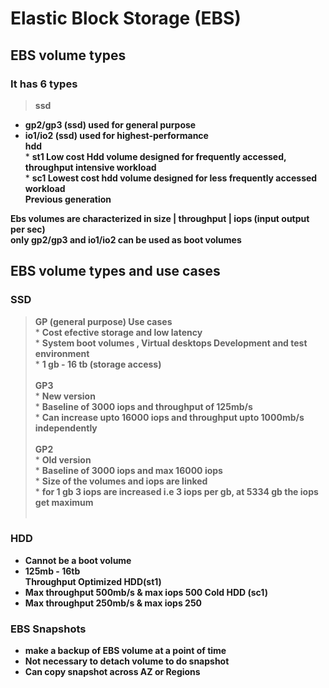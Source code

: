 # Elastic Block Storage (EBS) 
## EBS volume types<br>
### It has 6 types
  > **ssd**<br>
*  **gp2/gp3 (ssd) used for general purpose**<br> 
* **io1/io2 (ssd) used for highest-performance**<br>
    **hdd**<br>
      * **st1 Low cost Hdd volume designed for frequently accessed, throughput intensive workload**<br>
      * **sc1 Lowest cost hdd volume designed for less frequently accessed workload**<br>
    **Previous generation**<br>

**Ebs volumes are characterized in size | throughput | iops (input output per sec)**<br>
**only gp2/gp3 and io1/io2 can be used as boot volumes**<br> 

## EBS volume types and use cases
### SSD
   
 > **GP (general purpose) Use cases**<br>
       * **Cost efective storage and low latency**<br> 
       * **System boot volumes , Virtual desktops Development and test environment**<br> 
       * **1 gb - 16 tb (storage access)**<br/><br/>
     **GP3**<br> 
       * **New version**<br>
       * **Baseline of 3000 iops and throughput of 125mb/s**<br>
       * **Can increase upto 16000 iops and throughput upto 1000mb/s independently**<br/><br> 
     **GP2**<br> 
       * **Old version**<br> 
       * **Baseline of 3000 iops and max 16000 iops**<br>
       * **Size of the volumes and iops are linked**<br> 
       * **for 1 gb 3 iops are increased i.e 3 iops per gb, at 5334 gb the iops get maximum**<br/><br>
### HDD  

* **Cannot be a boot volume**<br>
* **125mb - 16tb**<br>
**Throughput Optimized HDD(st1)**<br> 
* **Max throughput 500mb/s & max iops 500 Cold HDD (sc1)**<br>
* **Max throughput 250mb/s & max iops 250**<br>
### EBS Snapshots
  * **make a backup of EBS volume at a point of time**<br/>
  * **Not necessary to detach volume to do snapshot**<br/> 
  * **Can copy snapshot across AZ or Regions**<br/> 
